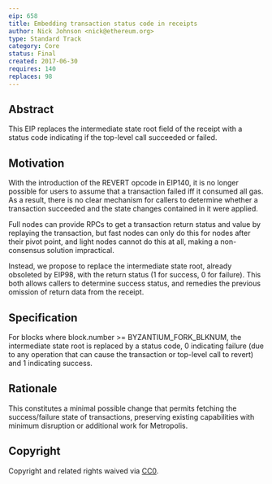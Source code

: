 ```yaml
---
eip: 658
title: Embedding transaction status code in receipts
author: Nick Johnson <nick@ethereum.org>
type: Standard Track
category: Core
status: Final
created: 2017-06-30
requires: 140
replaces: 98
---
```


## Abstract
This EIP replaces the intermediate state root field of the receipt with a status code indicating if the top-level call succeeded or failed.

## Motivation
With the introduction of the REVERT opcode in EIP140, it is no longer possible for users to assume that a transaction failed iff it consumed all gas. As a result, there is no clear mechanism for callers to determine whether a transaction succeeded and the state changes contained in it were applied.

Full nodes can provide RPCs to get a transaction return status and value by replaying the transaction, but fast nodes can only do this for nodes after their pivot point, and light nodes cannot do this at all, making a non-consensus solution impractical.

Instead, we propose to replace the intermediate state root, already obsoleted by EIP98, with the return status (1 for success, 0 for failure). This both allows callers to determine success status, and remedies the previous omission of return data from the receipt.

## Specification
For blocks where block.number >= BYZANTIUM_FORK_BLKNUM, the intermediate state root is replaced by a status code, 0 indicating failure (due to any operation that can cause the transaction or top-level call to revert) and 1 indicating success.

## Rationale
This constitutes a minimal possible change that permits fetching the success/failure state of transactions, preserving existing capabilities with minimum disruption or additional work for Metropolis.

## Copyright
Copyright and related rights waived via [CC0](https://creativecommons.org/publicdomain/zero/1.0/).
